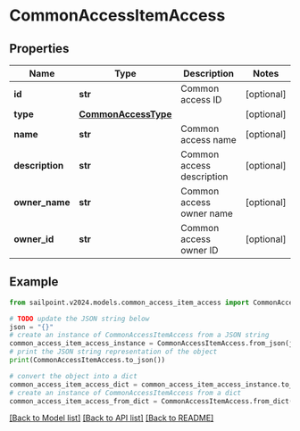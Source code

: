 # CommonAccessItemAccess


## Properties

Name | Type | Description | Notes
------------ | ------------- | ------------- | -------------
**id** | **str** | Common access ID | [optional] 
**type** | [**CommonAccessType**](CommonAccessType.md) |  | [optional] 
**name** | **str** | Common access name | [optional] 
**description** | **str** | Common access description | [optional] 
**owner_name** | **str** | Common access owner name | [optional] 
**owner_id** | **str** | Common access owner ID | [optional] 

## Example

```python
from sailpoint.v2024.models.common_access_item_access import CommonAccessItemAccess

# TODO update the JSON string below
json = "{}"
# create an instance of CommonAccessItemAccess from a JSON string
common_access_item_access_instance = CommonAccessItemAccess.from_json(json)
# print the JSON string representation of the object
print(CommonAccessItemAccess.to_json())

# convert the object into a dict
common_access_item_access_dict = common_access_item_access_instance.to_dict()
# create an instance of CommonAccessItemAccess from a dict
common_access_item_access_from_dict = CommonAccessItemAccess.from_dict(common_access_item_access_dict)
```
[[Back to Model list]](../README.md#documentation-for-models) [[Back to API list]](../README.md#documentation-for-api-endpoints) [[Back to README]](../README.md)


